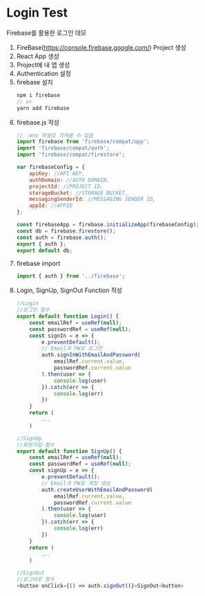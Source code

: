 # Login Test
Firebase를 활용한 로그인 데모

1. FireBase(https://console.firebase.google.com/) Project 생성
2. React App 생성
3. Project에 내 앱 생성
4. Authentication 설정
5. firebase 설치
    ```js
    npm i firebase
    // or
    yarn add firebase
    ```
6. firebase.js 작성
    ```js
    // .env 파일로 가져올 수 있음
    import firebase from 'firebase/compat/app';
    import 'firebase/compat/auth';
    import 'firebase/compat/firestore';

    var firebaseConfig = {
        apiKey: //API KEY,
        authDomain: //AUTH DOMAIN,
        projectId: //PROJECT ID,
        storageBucket: //STORAGE BUCKET,
        messagingSenderId: //MESSAGING SENDER ID,
        appId: //APPID
    };

    const firebaseApp = firebase.initializeApp(firebaseConfig);
    const db = firebase.firestore();
    const auth = firebase.auth();
    export { auth };
    export default db;
    ```
7. firebase import
    ```js
    import { auth } from '../firebase';
    ```
8. Login, SignUp, SignOut Function 작성
    ```js
    //Login
    //로그인 함수
    export default function Login() {
        const emailRef = useRef(null);
        const passwordRef = useRef(null);
        const signIn = e => {
            e.preventDefault();
            // Email과 PW로 로그인
            auth.signInWithEmailAndPassword(
                emailRef.current.value,
                passwordRef.current.value
            ).then(user => {
                console.log(user)
            }).catch(err => {
                console.log(err)
            })
        }
        return (
            ...
        )
    ```
    ```js
    //SignUp
    //회원가입 함수
    export default function SignUp() {
        const emailRef = useRef(null);
        const passwordRef = useRef(null);
        const signUp = e => {
            e.preventDefault();
            // Email과 PW로 계정 생성
            auth.createUserWithEmailAndPassword(
                emailRef.current.value,
                passwordRef.current.value
            ).then(user => {
                console.log(user)
            }).catch(err => {
                console.log(err)
            })
        }
        return (
            ...
        )
    ```
    ```js
    //SignOut
    //로그아웃 함수
    <button onClick={() => auth.signOut()}>SignOut<button>
    ```
